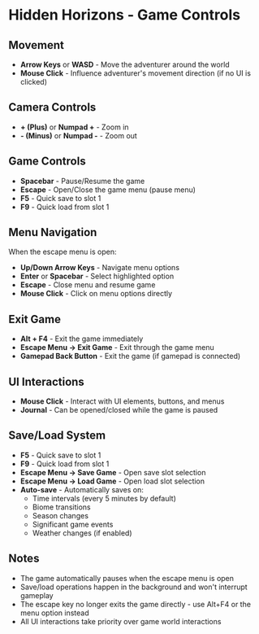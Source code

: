 # Hidden Horizons - Game Controls

## Movement
- **Arrow Keys** or **WASD** - Move the adventurer around the world
- **Mouse Click** - Influence adventurer's movement direction (if no UI is clicked)

## Camera Controls
- **+ (Plus)** or **Numpad +** - Zoom in
- **- (Minus)** or **Numpad -** - Zoom out

## Game Controls
- **Spacebar** - Pause/Resume the game
- **Escape** - Open/Close the game menu (pause menu)
- **F5** - Quick save to slot 1
- **F9** - Quick load from slot 1

## Menu Navigation
When the escape menu is open:
- **Up/Down Arrow Keys** - Navigate menu options
- **Enter** or **Spacebar** - Select highlighted option
- **Escape** - Close menu and resume game
- **Mouse Click** - Click on menu options directly

## Exit Game
- **Alt + F4** - Exit the game immediately
- **Escape Menu → Exit Game** - Exit through the game menu
- **Gamepad Back Button** - Exit the game (if gamepad is connected)

## UI Interactions
- **Mouse Click** - Interact with UI elements, buttons, and menus
- **Journal** - Can be opened/closed while the game is paused

## Save/Load System
- **F5** - Quick save to slot 1
- **F9** - Quick load from slot 1
- **Escape Menu → Save Game** - Open save slot selection
- **Escape Menu → Load Game** - Open load slot selection
- **Auto-save** - Automatically saves on:
  - Time intervals (every 5 minutes by default)
  - Biome transitions
  - Season changes
  - Significant game events
  - Weather changes (if enabled)

## Notes
- The game automatically pauses when the escape menu is open
- Save/load operations happen in the background and won't interrupt gameplay
- The escape key no longer exits the game directly - use Alt+F4 or the menu option instead
- All UI interactions take priority over game world interactions